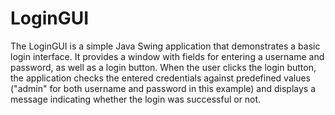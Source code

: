 # LoginGUI
The LoginGUI is a simple Java Swing application that demonstrates a basic login interface. It provides a window with fields for entering a username and password, as well as a login button. When the user clicks the login button, the application checks the entered credentials against predefined values ("admin" for both username and password in this example) and displays a message indicating whether the login was successful or not.
